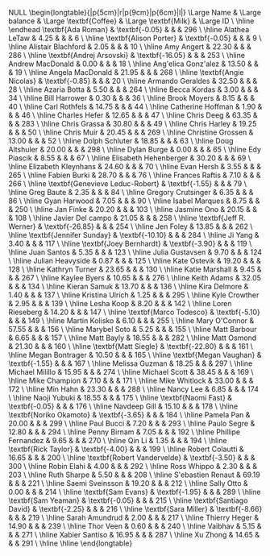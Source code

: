 

NULL
\begin{longtable}{|p{5cm}|r|p{9cm}|p{6cm}|l|}
 \Large Name & \Large balance & \Large \textbf{Coffee} & \Large \textbf{Milk} & \Large ID \\ 
  \hline \endhead \textbf{Ada Roman} & \textbf{-0.05} &  &  & 296 \\ 
   \hline
Alathea LeTaw & 4.25 &  &  &   6 \\ 
   \hline
\textbf{Alison Porter} & \textbf{-0.05} &  &  &   9 \\ 
   \hline
Alistair Blachford & 2.05 &  &  &  10 \\ 
   \hline
Amy Angert & 22.30 &  &  & 286 \\ 
   \hline
\textbf{Andrej Arsovski} & \textbf{-16.05} &  &  & 253 \\ 
   \hline
Andrew MacDonald & 0.00 &  &  &  18 \\ 
   \hline
Ang\'elica Gonz\'alez & 13.50 &  &  &  19 \\ 
   \hline
Angela MacDonald & 21.95 &  &  & 268 \\ 
   \hline
\textbf{Angie Nicolas} & \textbf{-0.85} &  &  &  20 \\ 
   \hline
Armando Geraldes & 32.50 &  &  &  28 \\ 
   \hline
Azaria Botta & 5.50 &  &  & 264 \\ 
   \hline
Becca Kordas & 3.00 &  &  &  34 \\ 
   \hline
Bill Harrower & 0.30 &  &  &  36 \\ 
   \hline
Brook Moyers & 8.15 &  &  &  40 \\ 
   \hline
Carl Rothfels & 14.75 &  &  &  44 \\ 
   \hline
Catherine Hoffman & 1.90 &  &  &  46 \\ 
   \hline
Charles Hefer & 12.65 &  &  &  47 \\ 
   \hline
Chris Deeg & 63.35 &  &  & 283 \\ 
   \hline
Chris Grassa & 30.80 &  &  &  49 \\ 
   \hline
Chris Harley & 19.25 &  &  &  50 \\ 
   \hline
Chris Muir & 20.45 &  &  & 269 \\ 
   \hline
Christine Grossen & 13.00 &  &  &  52 \\ 
   \hline
Dolph Schluter & 18.85 &  &  &  63 \\ 
   \hline
Doug Altshuler & 20.00 &  &  & 298 \\ 
   \hline
Dylan Burge & 0.00 &  &  &  65 \\ 
   \hline
Edy Piascik & 8.55 &  &  &  67 \\ 
   \hline
Elisabeth Hehenberger & 30.20 &  &  &  69 \\ 
   \hline
Elizabeth Kleynhans & 24.60 &  &  &  70 \\ 
   \hline
Evan Hersh & 3.55 &  &  & 265 \\ 
   \hline
Fabien Burki & 28.70 &  &  &  76 \\ 
   \hline
Frances Raftis & 7.10 &  &  & 266 \\ 
   \hline
\textbf{Genevieve Leduc-Robert} & \textbf{-1.55} &  &  &  79 \\ 
   \hline
Greg Baute & 2.35 &  &  &  84 \\ 
   \hline
Gregory Crutsinger & 6.35 &  &  &  86 \\ 
   \hline
Gyan Harwood & 7.05 &  &  &  90 \\ 
   \hline
Isabel Marques & 8.75 &  &  & 250 \\ 
   \hline
Jan Finke & 20.20 &  &  & 103 \\ 
   \hline
Jasmine Ono & 20.15 &  &  & 108 \\ 
   \hline
Javier Del campo & 21.05 &  &  & 258 \\ 
   \hline
\textbf{Jeff R. Werner} & \textbf{-26.85} &  &  & 254 \\ 
   \hline
Jen Foley & 13.85 &  &  & 262 \\ 
   \hline
\textbf{Jennifer Sunday} & \textbf{-10.10} &  &  & 284 \\ 
   \hline
Ji Yang & 3.40 &  &  & 117 \\ 
   \hline
\textbf{Joey Bernhardt} & \textbf{-3.90} &  &  & 119 \\ 
   \hline
Juan Santos & 5.35 &  &  & 123 \\ 
   \hline
Julia Gustavsen & 9.70 &  &  & 124 \\ 
   \hline
Julian Heavyside & 0.87 &  &  & 125 \\ 
   \hline
Kate Ostevik & 19.20 &  &  & 128 \\ 
   \hline
Kathryn Turner & 23.65 &  &  & 130 \\ 
   \hline
Katie Marshall & 9.45 &  &  & 267 \\ 
   \hline
Kaylee Byers & 10.65 &  &  & 276 \\ 
   \hline
Keith Adams & 32.05 &  &  & 134 \\ 
   \hline
Kieran Samuk & 13.70 &  &  & 136 \\ 
   \hline
Kira Delmore & 1.40 &  &  & 137 \\ 
   \hline
Kristina Ulrich & 1.25 &  &  & 295 \\ 
   \hline
Kyle Crowther & 2.95 &  &  & 139 \\ 
   \hline
Lesha Koop & 8.20 &  &  & 142 \\ 
   \hline
Loren Rieseberg & 14.20 &  &  & 147 \\ 
   \hline
\textbf{Marco Todesco} & \textbf{-5.10} &  &  & 149 \\ 
   \hline
Martin Kolisko & 6.10 &  &  & 255 \\ 
   \hline
Mary O'Connor & 57.55 &  &  & 156 \\ 
   \hline
Marybel Soto & 5.25 &  &  & 155 \\ 
   \hline
Matt Barbour & 6.65 &  &  & 157 \\ 
   \hline
Matt Bayly & 18.55 &  &  & 282 \\ 
   \hline
Matt Osmond & 21.30 &  &  & 160 \\ 
   \hline
\textbf{Matt Siegle} & \textbf{-22.80} &  &  & 161 \\ 
   \hline
Megan Bontrager & 10.50 &  &  & 165 \\ 
   \hline
\textbf{Megan Vaughan} & \textbf{-1.55} &  &  & 167 \\ 
   \hline
Melissa Guzman & 18.25 &  &  & 297 \\ 
   \hline
Michael Milillo & 15.95 &  &  & 274 \\ 
   \hline
Michael Scott & 38.45 &  &  & 169 \\ 
   \hline
Mike Champion & 7.10 &  &  & 171 \\ 
   \hline
Mike Whitlock & 33.00 &  &  & 172 \\ 
   \hline
Min Hahn & 23.30 &  &  & 288 \\ 
   \hline
Nancy Lee & 6.85 &  &  & 174 \\ 
   \hline
Naoji Yubuki & 18.55 &  &  & 175 \\ 
   \hline
\textbf{Naomi Fast} & \textbf{-0.05} &  &  & 176 \\ 
   \hline
Navdeep Gill & 15.10 &  &  & 178 \\ 
   \hline
\textbf{Noriko Okamoto} & \textbf{-3.65} &  &  & 184 \\ 
   \hline
Pamela Pan & 20.00 &  &  & 299 \\ 
   \hline
Paul Bucci & 7.20 &  &  & 293 \\ 
   \hline
Paulo Segre & 12.80 &  &  & 294 \\ 
   \hline
Penny Birnam & 7.05 &  &  & 192 \\ 
   \hline
Phillipe Fernandez & 9.65 &  &  & 270 \\ 
   \hline
Qin Li & 1.35 &  &  & 194 \\ 
   \hline
\textbf{Rick Taylor} & \textbf{-4.00} &  &  & 199 \\ 
   \hline
Robert Colautti & 16.65 &  &  & 200 \\ 
   \hline
\textbf{Robert Vandervelde} & \textbf{-3.50} &  &  & 300 \\ 
   \hline
Robin Elahi & 4.00 &  &  & 292 \\ 
   \hline
Ross Whippo & 2.30 &  &  & 203 \\ 
   \hline
Ruth Sharpe & 5.50 &  &  & 208 \\ 
   \hline
S\'ebastien Renaut & 69.19 &  &  & 221 \\ 
   \hline
Saemi Sveinsson & 19.20 &  &  & 212 \\ 
   \hline
Sally Otto & 0.00 &  &  & 214 \\ 
   \hline
\textbf{Sam Evans} & \textbf{-1.95} &  &  & 289 \\ 
   \hline
\textbf{Sam Yeaman} & \textbf{-0.05} &  &  & 215 \\ 
   \hline
\textbf{Santiago David} & \textbf{-2.25} &  &  & 216 \\ 
   \hline
\textbf{Sara Miller} & \textbf{-8.66} &  &  & 219 \\ 
   \hline
Sarah Amundrud & 2.00 &  &  & 217 \\ 
   \hline
Thierry Heger & 14.90 &  &  & 239 \\ 
   \hline
Thor Veen & 0.60 &  &  & 240 \\ 
   \hline
Vaibhav & 5.15 &  &  & 271 \\ 
   \hline
Xabier Santiso & 16.95 &  &  & 287 \\ 
   \hline
Xu Zhong & 14.65 &  &  & 291 \\ 
   \hline
\hline
\end{longtable}

